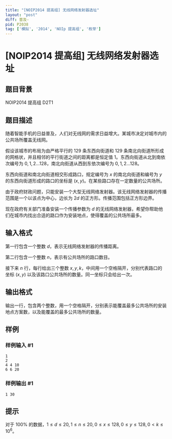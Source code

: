 ```yaml
---
title: "[NOIP2014 提高组] 无线网络发射器选址"
layout: "post"
diff: 普及-
pid: P2038
tag: ['模拟', '2014', 'NOIp 提高组', '枚举']
---
```

# [NOIP2014 提高组] 无线网络发射器选址
## 题目背景

NOIP2014 提高组 D2T1
## 题目描述

随着智能手机的日益普及，人们对无线网的需求日益增大。某城市决定对城市内的公共场所覆盖无线网。

假设该城市的布局为由严格平行的 $129$ 条东西向街道和 $129$ 条南北向街道所形成的网格状，并且相邻的平行街道之间的距离都是恒定值 $1$。东西向街道从北到南依次编号为 $0,1,2 \dots 128$，南北向街道从西到东依次编号为 $0,1,2 \dots 128$。

东西向街道和南北向街道相交形成路口，规定编号为 $x$ 的南北向街道和编号为 $y$ 的东西向街道形成的路口的坐标是 $(x, y)$。在某些路口存在一定数量的公共场所。

由于政府财政问题，只能安装一个大型无线网络发射器。该无线网络发射器的传播范围是一个以该点为中心，边长为 $2d$ 的正方形。传播范围包括正方形边界。

现在政府有关部门准备安装一个传播参数为 $d$ 的无线网络发射器，希望你帮助他们在城市内找出合适的路口作为安装地点，使得覆盖的公共场所最多。
## 输入格式

第一行包含一个整数 $d$，表示无线网络发射器的传播距离。

第二行包含一个整数 $n$，表示有公共场所的路口数目。

接下来 $n$ 行，每行给出三个整数 $x, y, k$，中间用一个空格隔开，分别代表路口的坐标 $(x, y)$ 以及该路口公共场所的数量。同一坐标只会给出一次。
## 输出格式

输出一行，包含两个整数，用一个空格隔开，分别表示能覆盖最多公共场所的安装地点方案数，以及能覆盖的最多公共场所的数量。
## 样例

### 样例输入 #1
```
1
2
4 4 10
6 6 20
```
### 样例输出 #1
```
1 30
```
## 提示

对于 $100\%$ 的数据，$1 \leq d \leq 20, 1 \leq n \leq 20, 0 \leq x \leq 128, 0 \leq y \leq 128, 0 < k \leq 10^6$。
